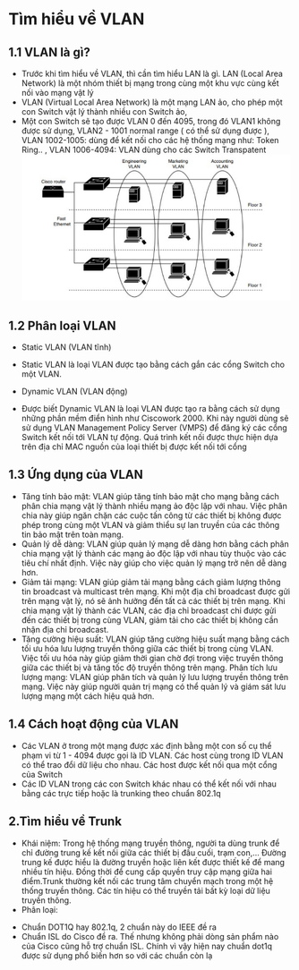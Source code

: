 # Tìm hiểu về VLAN
## 1.1 VLAN là gì?
- Trước khi tìm hiểu về VLAN, thì cần tìm hiểu LAN là gì. LAN (Local Area Network) là một nhóm thiết bị mạng trong cùng một khu vực cùng kết nối vào mạng vật lý
- VLAN (Virtual Local Area Network) là một mạng LAN ảo, cho phép một con Switch vật lý thành nhiều con Switch ảo,
- Một con Switch sẽ tạo được VLAN 0 đến 4095, trong đó VLAN1 không được sử dụng, VLAN2 - 1001 normal range ( có thể sử dụng được ), VLAN 1002-1005: dùng để kết nối cho các hệ thống mạng như: Token Ring.. , VLAN 1006-4094: VLAN dùng cho các Switch Transpatent
   ![alt text](../images/VLAN.png)
## 1.2 Phân loại VLAN
- Static VLAN (VLAN tĩnh)
 + Static VLAN là loại VLAN được tạo bằng cách gắn các cổng Switch cho một VLAN.
- Dynamic VLAN (VLAN động)
 + Được biết Dynamic VLAN là loại VLAN được tạo ra bằng cách sử dụng những phần mềm điển hình như Ciscowork 2000. Khi này người dùng sẽ sử dụng VLAN Management Policy Server (VMPS) để đăng ký các cổng Switch kết nối tới VLAN tự động. Quá trình kết nối được thực hiện dựa trên địa chỉ MAC nguồn của loại thiết bị được kết nối tới cổng
## 1.3 Ứng dụng của VLAN
- Tăng tính bảo mật: VLAN giúp tăng tính bảo mật cho mạng bằng cách phân chia mạng vật lý thành nhiều mạng ảo độc lập với nhau. Việc phân chia này giúp ngăn chặn các cuộc tấn công từ các thiết bị không được phép trong cùng một VLAN và giảm thiểu sự lan truyền của các thông tin bảo mật trên toàn mạng.
- Quản lý dễ dàng: VLAN giúp quản lý mạng dễ dàng hơn bằng cách phân chia mạng vật lý thành các mạng ảo độc lập với nhau tùy thuộc vào các tiêu chí nhất định. Việc này giúp cho việc quản lý mạng trở nên dễ dàng hơn.
- Giảm tải mạng: VLAN giúp giảm tải mạng bằng cách giảm lượng thông tin broadcast và multicast trên mạng. Khi một địa chỉ broadcast được gửi trên mạng vật lý, nó sẽ ảnh hưởng đến tất cả các thiết bị trên mạng. Khi chia mạng vật lý thành các VLAN, các địa chỉ broadcast chỉ được gửi đến các thiết bị trong cùng VLAN, giảm tải cho các thiết bị không cần nhận địa chỉ broadcast.
- Tăng cường hiệu suất: VLAN giúp tăng cường hiệu suất mạng bằng cách tối ưu hóa lưu lượng truyền thông giữa các thiết bị trong cùng VLAN. Việc tối ưu hóa này giúp giảm thời gian chờ đợi trong việc truyền thông giữa các thiết bị và tăng tốc độ truyền thông trên mạng.
Phân tích lưu lượng mạng: VLAN giúp phân tích và quản lý lưu lượng truyền thông trên mạng. Việc này giúp người quản trị mạng có thể quản lý và giám sát lưu lượng mạng một cách hiệu quả hơn.
## 1.4 Cách hoạt động của VLAN
- Các VLAN ở trong một mạng được xác định bằng một con số cụ thể phạm vi từ 1 - 4094 được gọi là ID VLAN. Các host cùng trong ID VLAN có thể trao đổi dữ liệu cho nhau. Các host được kết nối qua một cổng của Switch
- Các ID VLAN trong các con Switch khác nhau có thể kết nối với nhau bằng các trực tiếp hoặc là trunking theo chuẩn 802.1q
 
## 2.Tìm hiểu về Trunk
- Khái niệm: 
 Trong hệ thống mạng truyền thông, người ta dùng trunk để chỉ đường trung kế kết nối giữa các thiết bị đầu cuối, trạm con,… Đường trung kế được hiểu là đường truyền hoặc liên kết được thiết kế để mang nhiều tín hiệu. Đồng thời để cung cấp quyền truy cập mạng giữa hai điểm.Trunk thường kết nối các trung tâm chuyển mạch trong một hệ thống truyền thông. Các tín hiệu có thể truyền tải bất kỳ loại dữ liệu truyền thông.
- Phân loại:
 + Chuẩn DOT1Q hay 802.1q, 2 chuẩn này do IEEE đề ra
 + Chuẩn ISL do Cisco đề ra. Thế nhưng không phải dòng sản phẩm nào của Cisco cũng hỗ trợ chuẩn ISL. Chính vì vậy hiện nay chuẩn dot1q được sử dụng phổ biến hơn so với các chuẩn còn lạ       